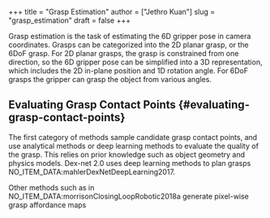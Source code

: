 +++
title = "Grasp Estimation"
author = ["Jethro Kuan"]
slug = "grasp_estimation"
draft = false
+++

Grasp estimation is the task of estimating the 6D gripper pose in camera
coordinates. Grasps can be categorized into the 2D planar grasp, or the 6DoF
grasp. For 2D planar grasps, the grasp is constrained from one direction, so the
6D gripper pose can be simplified into a 3D representation, which includes the
2D in-plane position and 1D rotation angle. For 6DoF grasps the gripper can
grasp the object from various angles.


## Evaluating Grasp Contact Points {#evaluating-grasp-contact-points}

The first category of methods sample candidate grasp contact points, and use
analytical methods or deep learning methods to evaluate the quality of the
grasp. This relies on prior knowledge such as object geometry and physics
models. Dex-net 2.0 uses deep learning methods to plan grasps
NO\_ITEM\_DATA:mahlerDexNetDeepLearning2017.

Other methods such as in NO\_ITEM\_DATA:morrisonClosingLoopRobotic2018a generate pixel-wise
grasp affordance maps